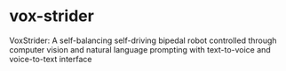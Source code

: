 # vox-strider
VoxStrider: A self-balancing self-driving bipedal robot controlled through computer vision and natural language prompting with text-to-voice and voice-to-text interface
